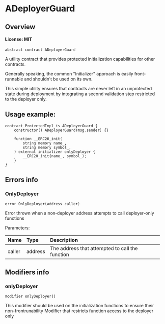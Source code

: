 # ADeployerGuard

## Overview

#### License: MIT

```solidity
abstract contract ADeployerGuard
```

A utility contract that provides protected initialization capabilities for other contracts.

Generally speaking, the common "Initializer" approach is easily front-runnable and shouldn't be used on its own.

This simple utility ensures that contracts are never left in an unprotected state during deployment by
integrating a second validation step restricted to the deployer only.

## Usage example:

```
contract ProtectedImpl is ADeployerGuard {
    constructor() ADeployerGuard(msg.sender) {}

    function __ERC20_init(
        string memory name_,
        string memory symbol_,
    ) external initializer onlyDeployer {
        __ERC20_init(name_, symbol_);
    }
}
```
## Errors info

### OnlyDeployer

```solidity
error OnlyDeployer(address caller)
```

Error thrown when a non-deployer address attempts to call deployer-only functions


Parameters:

| Name   | Type    | Description                                     |
| :----- | :------ | :---------------------------------------------- |
| caller | address | The address that attempted to call the function |

## Modifiers info

### onlyDeployer

```solidity
modifier onlyDeployer()
```

This modifier should be used on the initialization functions
to ensure their non-frontrunability
Modifier that restricts function access to the deployer only
